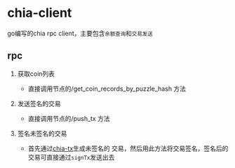# chia-client
go编写的chia rpc client，主要包含`余额查询`和`交易发送`

## rpc
1. 获取coin列表
    - 直接调用节点的/get_coin_records_by_puzzle_hash 方法
   
2. 发送签名的交易
    - 直接调用节点的/push_tx 方法
   
3. 签名未签名的交易
    - 首先通过[chia-tx](https://github.com/chuwt/chia-tx)生成未签名的
    交易，然后用此方法将交易签名，签名后的交易可直接通过`signTx`发送出去
